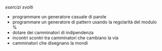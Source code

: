 _esercizi svolti_

- programmare un generatore casuale di parole
- programmare un generatore di pattern usando la regolarità del modulo %
- dotare dei camminatori di indipendenza
- incontri scontri tra camminatori che cambiano la via
- camminatori che disegnano la mondi
